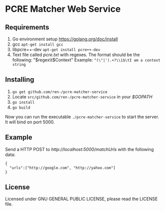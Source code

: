 # PCRE Matcher Web Service

## Requirements

1. Go environment setup https://golang.org/doc/install
2. gcc `apt-get install gcc`
3. libpcre++-dev `apt-get install pcre++-dev`
4. Text file called *pcre.txt* with regexes. The format should be the following: "$regex\t$Context"
Example: `^(\"|').+?\\1$\tI am a context string`

## Installing

1. `go get github.com/ren-/pcre-matcher-service`
2. Locate `src/github.com/ren-/pcre-matcher-service` in your *$GOPATH*
3. `go install`
4. `go build`

Now you can run the executable `./pcre-matcher-service` to start the server. It will bind on port 5000.

## Example

Send a HTTP POST to *http://localhost:5000/matchUrls* with the following data:

```
{
  "urls":["http://google.com", "http://yahoo.com"]
}
```

## License

Licensed under GNU GENERAL PUBLIC LICENSE, please read the LICENSE file.
